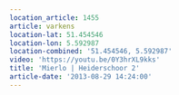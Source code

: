 ```yaml
---
location_article: 1455
article: varkens
location-lat: 51.454546
location-lon: 5.592987
location-combined: '51.454546, 5.592987'
video: 'https://youtu.be/0Y3hrXL9kks'
title: 'Mierlo | Heiderschoor 2'
article-date: '2013-08-29 14:24:00'
---
```

